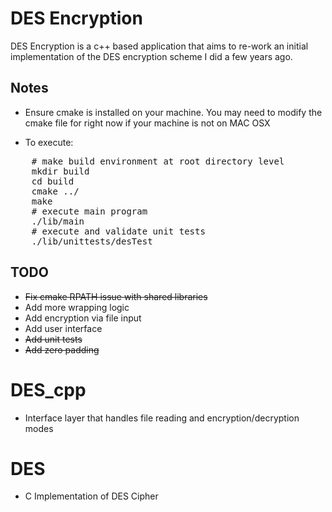 # DES Encryption

DES Encryption is a c++ based application that aims to re-work an initial implementation of the DES encryption scheme I did a few years ago. 


## Notes

* Ensure cmake is installed on your machine. You may need to modify the cmake file for right now if your machine is not on MAC OSX

* To execute:
<pre>
    # make build environment at root directory level
    mkdir build
    cd build
	cmake ../
	make
    # execute main program
    ./lib/main
    # execute and validate unit tests
    ./lib/unittests/desTest
</pre>

## TODO
* <strike> Fix cmake RPATH issue with shared libraries </strike>
* Add more wrapping logic
* Add encryption via file input
* Add user interface
* <strike> Add unit tests </strike>
* <strike> Add zero padding </strike>

# DES_cpp
* Interface layer that handles file reading and encryption/decryption modes

# DES
* C Implementation of DES Cipher
